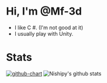# Hi, I'm @Mf-3d
- I like C #. (I'm not good at it)
- I usually play with Unity.
# Stats
[![github-chart](https://github-chart.vercel.app/api?user=Mf-3d)](https://github.com/rokumura7/github-chart)
![Nishipy's github stats](https://github-readme-stats.vercel.app/api?username=nishipy&hide=issues)
